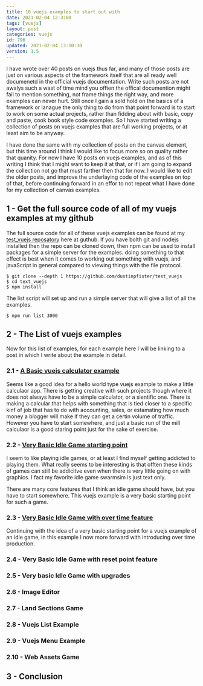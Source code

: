 ```yaml
---
title: 10 vuejs examples to start out with
date: 2021-02-04 12:3:00
tags: [vuejs]
layout: post
categories: vuejs
id: 796
updated: 2021-02-04 13:10:30
version: 1.5
---
```


I have wrote over 40 posts on vuejs thus far, and many of those posts are just on various aspects of the framework itself that are all ready well documenetd in the official vuejs documentation. Write such posts are not awalys such a wast of time mind you offten the offical documention might fail to mention something, not frame things the right way, and more examples can never hurt. Still once I gain a sold hold on the basics of a framework or lanague the only thing to do from that point forward is to start to work on some actual projects, rather than fidding about with basic, copy and paste, cook book style code examples. So I have started writing a collection of posts on vuejs examples that are full working projects, or at least aim to be anyway.

I have done the same with my collection of posts on the canvas element, but this time around I think I would like to focus more so on quality rather that quanity. For now I have 10 posts on vuejs examples, and as of this writing I think that I might want to keep it at that, or if I am going to expand the collection not go that must farther then that for now. I would like to edit the older posts, and improve the underlaying code of the examples on top of that, before continuing forward in an effor to not repeat what I have done for my collection of canvas examples.

<!-- more -->

## 1 - Get the full source code of all of my vuejs examples at my github

The full source code for all of these vuejs examples can be found at my [test\_vuejs reposatory](https://github.com/dustinpfister/test_vuejs) here at guthub. If you have bolth git and nodejs installed then the repo can be cloned down, then npm can be used to install packages for a simple server for the examples. doing something to that effect is best when it comes to working out something with vuejs, and javaScript in general compared to viewing things with the file protocol.

```
$ git clone --depth 1 https://github.com/dustinpfister/test_vuejs
$ cd text_vuejs
$ npm install
```

The list script will set up and run a simple server that will give a list of all the examples.

```
$ npm run list 3000
```

## 2 - The List of vuejs examples

Now for this list of examples, for each example here I will be linking to a post in which I write about the example in detail.

### 2.1 - [A Basic vuejs calculator example](/2020/02/14/vuejs-example-calculator)

Seems like a good idea for a hello world type vuejs example to make a little calculaor app. There is getting creative with such projects though where it does not always have to be a simple calculator, or a sientific one. There is making a calcular that helps with something that is tied closer to a specific kinf of job that has to do with accounting, sales, or estamating how much money a blogger will make if they can get a certin volume of traffic. However you have to start somewhere, and just a basic run of the mill calculaor is a good staring point just for the sake of exercise.

### 2.2 - [Very Basic Idle Game starting point](/2021/01/25/vuejs-example-idle-game)

I seem to like playing idle games, or at least I find myself getting addicted to playing them. What really seems to be interesting is that offten these kinds of games can still be addicitve even when there is very little going on with graphics. I fact my favorite idle game swarmsim is just text only.

There are many core features that I think an idle game should have, but you have to start somewhere. This vuejs example is a very basic starting point for such a game.

### 2.3 - [Very Basic Idle Game with over time feature](/2021/01/26/vuejs-example-idle-game-over-time)

Continuing with the idea of a very basic starting point for a vuejs example of an idle game, in this example I now more forward with introducing over time production.


### 2.4 - Very Basic Idle Game with reset point feature
### 2.5 - Very basic Idle Game with upgrades
### 2.6 - Image Editor
### 2.7 - Land Sections Game
### 2.8 - Vuejs List Example
### 2.9 - Vuejs Menu Example
### 2.10 - Web Assets Game

## 3 - Conclusion

